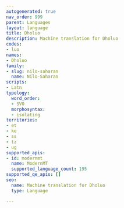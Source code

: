 ```yaml
---
autogenerated: true
nav_order: 999
parent: Languages
layout: language
title: Dholuo
description: Machine translation for Dholuo
codes:
- luo
names:
- Dholuo
family:
- slug: nilo-saharan
  name: Nilo-Saharan
scripts:
- Latn
typology:
  word_order:
  - SVO
  morphosyntax:
  - isolating
territories:
- et
- ke
- ss
- tz
- ug
supported_apis:
- id: modernmt
  name: ModernMT
  supported_language_count: 195
supported_qe_apis: []
seo:
  name: Machine translation for Dholuo
  type: Language

---
```


